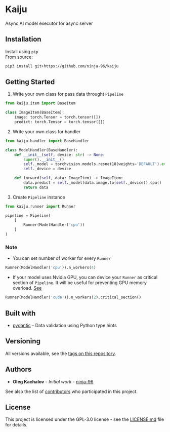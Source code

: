# Kaiju

Async AI model executor for async server

## Installation

Install using `pip`\
From source:

```bash
pip3 install git+https://github.com/ninja-96/kaiju
```

## Getting Started

1) Write your own class for pass data throught `Pipeline`

```python
from kaiju.item import BaseItem

class ImageItem(BaseItem):
    image: torch.Tensor = torch.tensor([])
    predict: torch.Tensor = torch.tensor([])
```

2) Write your own class for handler

```python
from kaiju.handler import BaseHandler

class ModelHandler(BaseHandler):
    def __init__(self, device: str) -> None:
        super().__init__()
        self._model = torchvision.models.resnet18(weights='DEFAULT').eval().to(device)
        self._device = device

    def forward(self, data: ImageItem) -> ImageItem:
        data.predict = self._model(data.image.to(self._device)).cpu()
        return data
```

3) Create `Pipeline` instance

```python
from kaiju.runner import Runner

pipeline = Pipeline(
    [
        Runner(ModelHandler('cpu'))
    ]
)
```

### Note

- You can set number of worker for every `Runner`

```python
Runner(ModelHandler('cpu')).n_workers(4)
```

- If your model uses Nvidia GPU, you can device your `Runner` as critical section of `Pipeline`. It will be useful for preventing GPU memory overload. [See](https://pytorch.org/docs/stable/notes/multiprocessing.html#cuda-in-multiprocessing)

```python
Runner(ModelHandler('cuda')).n_workers(2).critical_section()
```

## Built with

- [pydantic](https://github.com/pydantic/pydantic) - Data validation using Python type hints

## Versioning

All versions available, see the [tags on this repository](https://github.com/ninja-96/kaiju/tags).

## Authors

- **Oleg Kachalov** - _Initial work_ - [ninja-96](https://github.com/ninja-96)

See also the list of [contributors](https://github.com/ninja-96/kaiju/contributors) who participated in this project.

## License

This project is licensed under the GPL-3.0 license - see the [LICENSE.md](./LICENSE) file for details.
